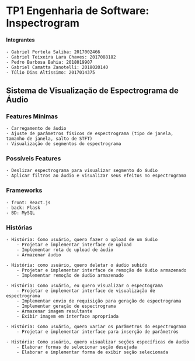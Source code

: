 # TP1 Engenharia de Software: Inspectrogram

#### Integrantes

    - Gabriel Portela Saliba: 2017002466
    - Gabriel Teixeira Lara Chaves: 2017088182
    - Pedro Barbosa Bahia: 2018019907
    - Gabriel Camatta Zanotelli: 2018020140
    - Túlio Dias Altíssimo: 2017014375

## Sistema de Visualização de Espectrograma de Áudio

### Features Mínimas

    - Carregamento de áudio
    - Ajuste de parâmetros físicos de espectrograma (tipo de janela, tamanho de janela, salto de STFT)
    - Visualização de segmentos do espectrograma

### Possíveis Features

    - Deslizar espectrograma para visualizar segmento do áudio
    - Aplicar filtros ao áudio e visualizar seus efeitos no espectrograma

### Frameworks

    - front: React.js
    - back: Flask
    - BD: MySQL

### Histórias

    - História: Como usuário, quero fazer o upload de um áudio
        - Projetar e implementar interface de upload
        - Implementar rota de upload de áudio
        - Armazenar áudio

    - História: como usuário, quero deletar o áudio subido
        - Projetar e implementar interface de remoção de áudio armazenado
        - Implementar remoção de áudio armazenado

    - História: Como usuário, eu quero visualizar o espectograma
        - Projetar e implementar interface de visualização de espectrograma
        - Implementar envio de requisição para geração de espectrograma
        - Implementar geração de espectrograma
        - Armazenar imagem resultante
        - Exibir imagem em interface apropriada

    - História: Como usuário, quero variar os parâmetros do espectrograma
        - Projetar e implementar interface para inserção de parâmetros

    - História: Como usuário, quero visualizar seções específicas do áudio
        - Elaborar formas de selecionar seção desejada
        - Elaborar e implementar forma de exibir seção selecionada

